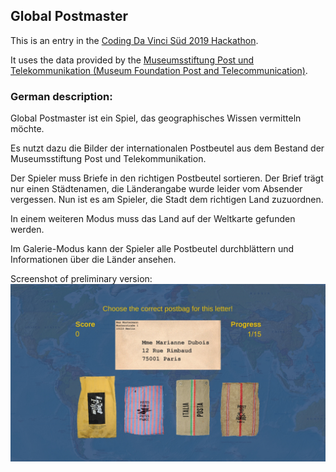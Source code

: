
## Global Postmaster

This is an entry in the [Coding Da Vinci Süd 2019 Hackathon](https://codingdavinci.de/events/sued/).

It uses the data provided by the [Museumsstiftung Post und Telekommunikation (Museum Foundation Post and Telecommunication)](http://www.museumsstiftung.de).

### German description:

Global Postmaster ist ein Spiel, das geographisches Wissen vermitteln möchte.

Es nutzt dazu die Bilder der internationalen Postbeutel aus dem Bestand der Museumsstiftung Post und Telekommunikation. 

Der Spieler muss Briefe in den richtigen Postbeutel sortieren. Der Brief trägt nur einen Städtenamen, die Länderangabe wurde leider vom Absender vergessen. Nun ist es am Spieler, die Stadt dem richtigen Land zuzuordnen.

In einem weiteren Modus muss das Land auf der Weltkarte gefunden werden. 

Im Galerie-Modus kann der Spieler alle Postbeutel durchblättern und Informationen über die Länder ansehen. 

Screenshot of preliminary version:
![Screenshot](doc/global-postmaster-screenshot.jpg)

